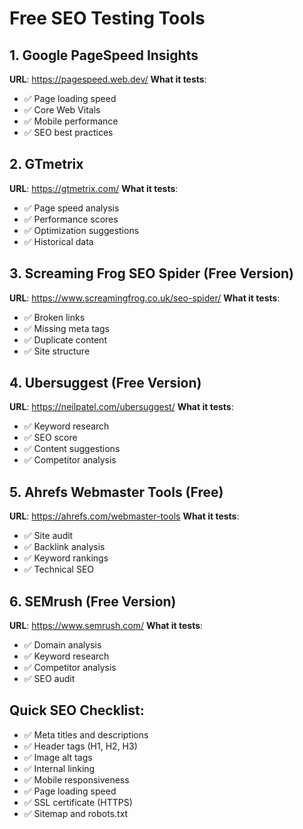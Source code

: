 # Free SEO Testing Tools

## 1. Google PageSpeed Insights
**URL**: https://pagespeed.web.dev/
**What it tests**:
- ✅ Page loading speed
- ✅ Core Web Vitals
- ✅ Mobile performance
- ✅ SEO best practices

## 2. GTmetrix
**URL**: https://gtmetrix.com/
**What it tests**:
- ✅ Page speed analysis
- ✅ Performance scores
- ✅ Optimization suggestions
- ✅ Historical data

## 3. Screaming Frog SEO Spider (Free Version)
**URL**: https://www.screamingfrog.co.uk/seo-spider/
**What it tests**:
- ✅ Broken links
- ✅ Missing meta tags
- ✅ Duplicate content
- ✅ Site structure

## 4. Ubersuggest (Free Version)
**URL**: https://neilpatel.com/ubersuggest/
**What it tests**:
- ✅ Keyword research
- ✅ SEO score
- ✅ Content suggestions
- ✅ Competitor analysis

## 5. Ahrefs Webmaster Tools (Free)
**URL**: https://ahrefs.com/webmaster-tools
**What it tests**:
- ✅ Site audit
- ✅ Backlink analysis
- ✅ Keyword rankings
- ✅ Technical SEO

## 6. SEMrush (Free Version)
**URL**: https://www.semrush.com/
**What it tests**:
- ✅ Domain analysis
- ✅ Keyword research
- ✅ Competitor analysis
- ✅ SEO audit

## Quick SEO Checklist:
- ✅ Meta titles and descriptions
- ✅ Header tags (H1, H2, H3)
- ✅ Image alt tags
- ✅ Internal linking
- ✅ Mobile responsiveness
- ✅ Page loading speed
- ✅ SSL certificate (HTTPS)
- ✅ Sitemap and robots.txt 